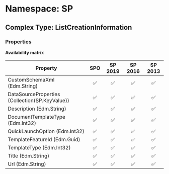 # Namespace: SP

## Complex Type: ListCreationInformation

### Properties

**Availability matrix**

Property | SPO | SP 2019 | SP 2016 | SP 2013
----------|:---:|:-------:|:-------:|:-------:
CustomSchemaXml (Edm.String) | ✅ | ✅ | ✅ | ✅
DataSourceProperties (Collection(SP.KeyValue)) | ✅ | ✅ | ✅ | ✅
Description (Edm.String) | ✅ | ✅ | ✅ | ✅
DocumentTemplateType (Edm.Int32) | ✅ | ✅ | ✅ | ✅
QuickLaunchOption (Edm.Int32) | ✅ | ✅ | ✅ | ✅
TemplateFeatureId (Edm.Guid) | ✅ | ✅ | ✅ | ✅
TemplateType (Edm.Int32) | ✅ | ✅ | ✅ | ✅
Title (Edm.String) | ✅ | ✅ | ✅ | ✅
Url (Edm.String) | ✅ | ✅ | ✅ | ✅
